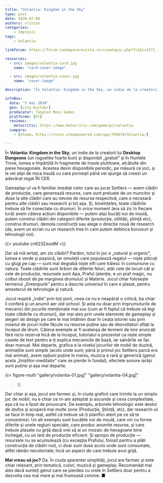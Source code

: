 ```yaml
---
title: "Volantia: Kingdom in the Sky"
type: post
date: 2020-07-08
authors: cristan
categories:
    - Impresii
tags:
    - Volantia

linkForum: https://forum.candaparerevista.ro/viewtopic.php?f=2&t=2371

resources:
  - src: images/volantia-card.jpg
    name: "card-cover-image"

  - src: images/volantia-cover.jpg
    name: "cover-image"

description: "În Volantia: Kingdom in the Sky, un indie de la creatorii lui Desktop Dungeons (un roguelike foarte bun) și disponibil „gratuit” și în Humble Trove, lumea e împărțită în fragmente de insule plutitoare, alcătuite din piese hexagonale. Acestea devin disponibile periodic, pe măsură ce joci, și le vei alipi de mica insulă cu care pornești până vei ajunge să creezi un adevărat regat ÎN CER. Gameplay-ul va fi familiar imediat celor care au jucat Settlers — avem clădiri de producție, care generează resurse, care sunt preluate de un muncitor și duse la alte clădiri care au nevoie de resursa respectivă, care e necesară pentru alte clădiri sau research și tot așa. Și, bineînțeles, toate clădirile trebuie să fie conectate cu drumuri. "

infoBox:
  data: "3 mai 2018"
  gen: [city-builder]
  producator: Tangled Mess Games
  platforme: [PC]
  reviews:
    metacritic: https://www.metacritic.com/game/pc/volantia
  cumpara:
    - [Steam, https://store.steampowered.com/app/799670/Volantia/]

---
```


În **Volantia: Kingdom in the Sky**, un indie de la creatorii lui **Desktop Dungeons** (un roguelike foarte bun) și disponibil „gratuit” și în Humble Trove, lumea e împărțită în fragmente de insule plutitoare, alcătuite din piese hexagonale. Acestea devin disponibile periodic, pe măsură ce joci, și le vei alipi de mica insulă cu care pornești până vei ajunge să creezi un adevărat regat ÎN CER.

Gameplay-ul va fi familiar imediat celor care au jucat Settlers — avem clădiri de producție, care generează resurse, care sunt preluate de un muncitor și duse la alte clădiri care au nevoie de resursa respectivă, care e necesară pentru alte clădiri sau research și tot așa. Și, bineînțeles, toate clădirile trebuie să fie conectate cu drumuri. În orice moment (era să zic în fiecare tură) avem câteva acțiuni disponibile — putem alipi bucăți noi de insulă, putem construi clădiri din categorii diferite (producție, utilități, știință etc), construi drumuri, demola construcții sau alege o direcție nouă de research (da, avem un ecran cu un research tree în care putem debloca bonusuri și tehnologii noi).

{{< youtube cn623ZeuidM >}}

Dar să mă iertați, am zis clădiri? Pardon, totul în joc e „natural și organic”, lumea e verde și pașnică, iar omuleții care populează regatul — niște piticuți cu glugi pe cap — sunt mai degrabă niște elfi care trăiesc în comuniune cu natura. Toate clădirile sunt Arbori de diferite feluri, atât cele de locuit cât și cele de producție, resursele sunt Apa, Praful (atenție, e un praf magic, nu colbul obosit de pe marginea drumului) și Materie. Jocul chiar folosește termenul „Greenpunk” pentru a descrie universul în care e plasat, pentru amestecul de tehnologie și natură.

Jocul respiră „indie” prin toți porii, ceea ce nu e neapărat o critică, ba chiar îi conferă și un anumit aer _old-school_. Și asta nu doar prin împrumuturile de mecanici din jocurile menționate mai sus (cum ar fi faptul că trebuie să legi toate clădirile cu drumuri), dar mai ales prin unele elemente de gameplay și alegeri de design pe care le mai întâlnim doar în ceața istoriei sau prin noianul de jocuri indie făcute cu resurse puține sau de dezvoltatori aflați la început de drum. Câteva exemple ar fi avalanșa de termeni de _lore_ aruncați fără nicio rezervă încă de la început, tutorialul e prezentat ca niște simple casete de text pentru a-ți explica mecanicile de bază, iar salvările se fac doar manual. Mai departe, grafica e la nivelul jocurilor de mobil de duzină, animațiile sunt simple (acolo unde sunt; până și primul joc Settlers parcă era mai animat), avem opțiuni puține în meniu, muzica e rară și generică (genul acela „liniștitor-meditativ” care se pierde în fundal), efectele sonore iarăși sunt puține și așa mai departe.

{{< figure-multi
    "gallery/volantia-01.jpg|"
    "gallery/volantia-04.jpg|"
>}}

Dar chiar și așa, jocul are farmec și, în ciuda graficii care trimite la un simplu joc de mobil, nu e chiar ce m-am așteptat și ascunde și ceva complexitate, așa că nu e lipsit de provocare. De exemplu, arborele tehnologic este destul de stufos și acoperă mai multe zone (Producție, Știință, etc), dar research-ul se face în timp real, astfel că trebuie să-ți planifici atent pe ce să te concentrezi. Un alt exemplu sunt bucățile noi de insulă, care vin cu forme diferite și unele regiuni speciale, care produc anumite resurse, și care trebuie plasate cu grijă dacă vrei să ai un mozaic de hexagoane bine închegat, cu un lanț de producție eficient. Și apropo de producție — resursele nu se acumulează (cu excepția Prafului, folosit pentru a plăti construcția de clădiri noi), ci doar sunt duse acolo unde sunt consumate, altfel rămân necolectate; încă un aspect de care trebuie avut grijă.

**Mai vreau să joc?** Da. În ciuda aparentei simplități, jocul are farmec și este chiar relaxant, prin tematică, culori, muzică și gameplay. Recomandat mai ales dacă sunteți genul care se pierdea cu orele în Settlers doar pentru a dezvolta cea mai mare și mai frumoasă colonie. ■
